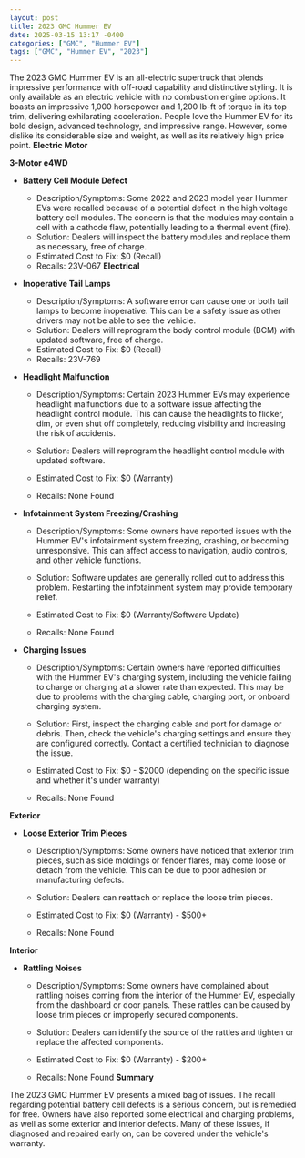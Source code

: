 ```yaml
---
layout: post
title: 2023 GMC Hummer EV
date: 2025-03-15 13:17 -0400
categories: ["GMC", "Hummer EV"]
tags: ["GMC", "Hummer EV", "2023"]
---
```

The 2023 GMC Hummer EV is an all-electric supertruck that blends impressive performance with off-road capability and distinctive styling. It is only available as an electric vehicle with no combustion engine options. It boasts an impressive 1,000 horsepower and 1,200 lb-ft of torque in its top trim, delivering exhilarating acceleration. People love the Hummer EV for its bold design, advanced technology, and impressive range. However, some dislike its considerable size and weight, as well as its relatively high price point.
**Electric Motor**

**3-Motor e4WD**
* **Battery Cell Module Defect**
    * Description/Symptoms: Some 2022 and 2023 model year Hummer EVs were recalled because of a potential defect in the high voltage battery cell modules. The concern is that the modules may contain a cell with a cathode flaw, potentially leading to a thermal event (fire).
    * Solution: Dealers will inspect the battery modules and replace them as necessary, free of charge.
    * Estimated Cost to Fix: $0 (Recall)
    * Recalls: 23V-067
**Electrical**
* **Inoperative Tail Lamps**
    * Description/Symptoms: A software error can cause one or both tail lamps to become inoperative. This can be a safety issue as other drivers may not be able to see the vehicle.
    * Solution: Dealers will reprogram the body control module (BCM) with updated software, free of charge.
    * Estimated Cost to Fix: $0 (Recall)
    * Recalls: 23V-769

*   **Headlight Malfunction**

    *   Description/Symptoms: Certain 2023 Hummer EVs may experience headlight malfunctions due to a software issue affecting the headlight control module. This can cause the headlights to flicker, dim, or even shut off completely, reducing visibility and increasing the risk of accidents.

    *   Solution: Dealers will reprogram the headlight control module with updated software.

    *   Estimated Cost to Fix: $0 (Warranty)

    *   Recalls: None Found

*   **Infotainment System Freezing/Crashing**

    *   Description/Symptoms: Some owners have reported issues with the Hummer EV's infotainment system freezing, crashing, or becoming unresponsive. This can affect access to navigation, audio controls, and other vehicle functions.

    *   Solution: Software updates are generally rolled out to address this problem. Restarting the infotainment system may provide temporary relief.

    *   Estimated Cost to Fix: $0 (Warranty/Software Update)

    *   Recalls: None Found

*   **Charging Issues**

    *   Description/Symptoms: Certain owners have reported difficulties with the Hummer EV's charging system, including the vehicle failing to charge or charging at a slower rate than expected. This may be due to problems with the charging cable, charging port, or onboard charging system.

    *   Solution: First, inspect the charging cable and port for damage or debris. Then, check the vehicle's charging settings and ensure they are configured correctly. Contact a certified technician to diagnose the issue.

    *   Estimated Cost to Fix: $0 - $2000 (depending on the specific issue and whether it's under warranty)

    *   Recalls: None Found

**Exterior**

*   **Loose Exterior Trim Pieces**

    *   Description/Symptoms: Some owners have noticed that exterior trim pieces, such as side moldings or fender flares, may come loose or detach from the vehicle. This can be due to poor adhesion or manufacturing defects.

    *   Solution: Dealers can reattach or replace the loose trim pieces.

    *   Estimated Cost to Fix: $0 (Warranty) - $500+

    *   Recalls: None Found

**Interior**

*   **Rattling Noises**

    *   Description/Symptoms: Some owners have complained about rattling noises coming from the interior of the Hummer EV, especially from the dashboard or door panels. These rattles can be caused by loose trim pieces or improperly secured components.

    *   Solution: Dealers can identify the source of the rattles and tighten or replace the affected components.

    *   Estimated Cost to Fix: $0 (Warranty) - $200+

    *   Recalls: None Found
**Summary**

The 2023 GMC Hummer EV presents a mixed bag of issues. The recall regarding potential battery cell defects is a serious concern, but is remedied for free. Owners have also reported some electrical and charging problems, as well as some exterior and interior defects. Many of these issues, if diagnosed and repaired early on, can be covered under the vehicle's warranty.

